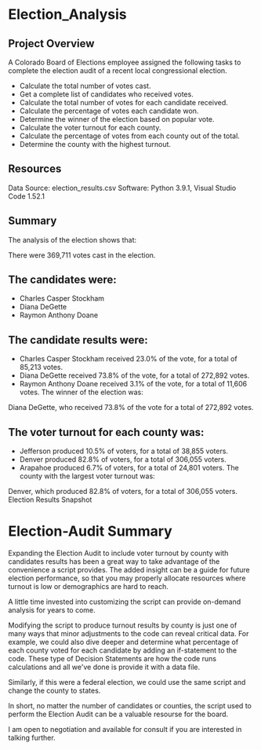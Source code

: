 # Election_Analysis
## Project Overview
A Colorado Board of Elections employee assigned the following tasks to complete the election audit of a recent local congressional election.

* Calculate the total number of votes cast.
* Get a complete list of candidates who received votes.
* Calculate the total number of votes for each candidate received.
* Calculate the percentage of votes each candidate won.
* Determine the winner of the election based on popular vote.
* Calculate the voter turnout for each county.
* Calculate the percentage of votes from each county out of the total.
* Determine the county with the highest turnout.
## Resources
Data Source: election_results.csv
Software: Python 3.9.1, Visual Studio Code 1.52.1
## Summary
The analysis of the election shows that:

There were 369,711 votes cast in the election.

## The candidates were:

* Charles Casper Stockham
* Diana DeGette
* Raymon Anthony Doane

## The candidate results were:

* Charles Casper Stockham received 23.0% of the vote, for a total of 85,213 votes.
* Diana DeGette received 73.8% of the vote, for a total of 272,892 votes.
* Raymon Anthony Doane received 3.1% of the vote, for a total of 11,606 votes.
The winner of the election was:

Diana DeGette, who received 73.8% of the vote for a total of 272,892 votes.
## The voter turnout for each county was:

* Jefferson produced 10.5% of voters, for a total of 38,855 voters.
* Denver produced 82.8% of voters, for a total of 306,055 voters.
* Arapahoe produced 6.7% of voters, for a total of 24,801 voters.
The county with the largest voter turnout was:

Denver, which produced 82.8% of voters, for a total of 306,055 voters.
Election Results Snapshot

# Election-Audit Summary
Expanding the Election Audit to include voter turnout by county with candidates results has been a great way to take advantage of the convenience a script provides. The added insight can be a guide for future election performance, so that you may properly allocate resources where turnout is low or demographics are hard to reach.

A little time invested into customizing the script can provide on-demand analysis for years to come.

Modifying the script to produce turnout results by county is just one of many ways that minor adjustments to the code can reveal critical data. For example, we could also dive deeper and determine what percentage of each county voted for each candidate by adding an if-statement to the code. These type of Decision Statements are how the code runs calculations and all we've done is provide it with a data file.

Similarly, if this were a federal election, we could use the same script and change the county to states.

In short, no matter the number of candidates or counties, the script used to perform the Election Audit can be a valuable resourse for the board.

I am open to negotiation and available for consult if you are interested in talking further.

